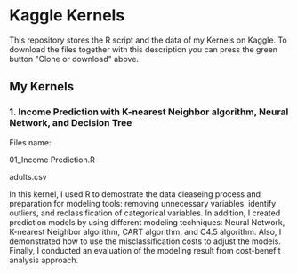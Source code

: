 # Kaggle Kernels
This repository stores the R script and the data of my Kernels on Kaggle. To download the files together with this description you can press the green button "Clone or download" above.

## My Kernels
### 1. Income Prediction with K-nearest Neighbor algorithm, Neural Network, and Decision Tree
Files name: 

01_Income Prediction.R

adults.csv

In this kernel, I used R to demostrate the data cleaseing process and preparation for modeling tools: removing unnecessary variables, identify outliers, and reclassification of categorical variables. In addition, I created prediction models by using different modeling techniques: Neural Network, K-nearest Neighbor algorithm, CART algorithm, and C4.5 algorithm. Also, I demonstrated how to use the misclassification costs to adjust the models. Finally, I conducted an evaluation of the modeling result from cost-benefit analysis approach.

